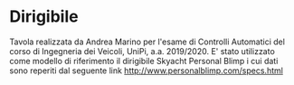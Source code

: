 # Dirigibile
Tavola realizzata da Andrea Marino per l'esame di Controlli Automatici del corso di Ingegneria dei Veicoli, UniPi, a.a. 2019/2020.
E' stato utilizzato come modello di riferimento il dirigibile Skyacht Personal Blimp i cui dati sono reperiti dal seguente link
http://www.personalblimp.com/specs.html
